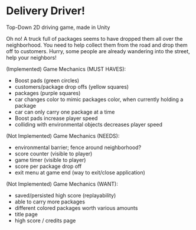 # Delivery Driver!
Top-Down 2D driving game, made in Unity

Oh no! A truck full of packages seems to have dropped them all over the neighborhood. You need to help collect them from the road and drop them off to customers. Hurry, some people are already wandering into the street, help your neighbors!

(Implemented) Game Mechanics (MUST HAVES):
- Boost pads (green circles)
- customers/package drop offs (yellow squares)
- packages (purple squares)
- car changes color to mimic packages color, when currently holding a package
- car can only carry one package at a time
- Boost pads increase player speed
- colliding with environmental objects decreases player speed

(Not Implemented) Game Mechanics (NEEDS):
- environmental barrier; fence around neighborhood?
- score counter (visible to player)
- game timer (visible to player)
- score per package drop off 
- exit menu at game end (way to exit/close application)

(Not Implemented) Game Mechanics (WANT):
- saved/persisted high score (replayability)
- able to carry more packages
- different colored packages worth various amounts
- title page
- high score / credits page

